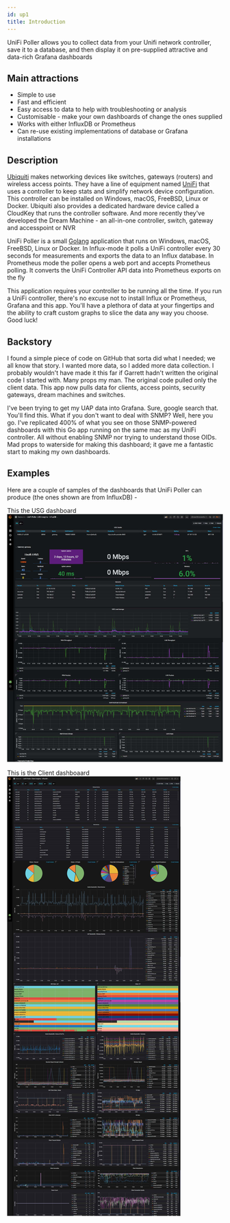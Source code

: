 ```yaml
---
id: up1
title: Introduction
---
```


UniFi Poller allows you to collect data from your Unifi network controller, save it to a database, and then display it on pre-supplied attractive and data-rich Grafana dashboards

## Main attractions

- Simple to use
- Fast and efficient
- Easy access to data to help with troubleshooting or analysis
- Customisable - make your own dashboards of change the ones supplied
- Works with either InfluxDB or Prometheus
- Can re-use existing implementations of database or Grafana installations

## Description

[Ubiquiti](https://www.ui.com/) makes networking devices like switches, gateways (routers) and wireless access points. They have a line of equipment named [UniFi](https://www.ui.com/products/#unifi) that uses a controller to keep stats and simplify network device configuration. This controller can be installed on Windows, macOS, FreeBSD, Linux or Docker. Ubiquiti also provides a dedicated hardware device called a CloudKey that runs the controller software. And more recently they've developed the Dream Machine - an all-in-one controller, switch, gateway and accesspoint or NVR

UniFi Poller is a small [Golang](https://golang.org/) application that runs on Windows, macOS, FreeBSD, Linux or Docker. In Influx-mode it polls a UniFi controller every 30 seconds for measurements and exports the data to an Influx database. In Prometheus mode the poller opens a web port and accepts Prometheus polling. It converts the UniFi Controller API data into Prometheus exports on the fly

This application requires your controller to be running all the time. If you run a UniFi controller, there's no excuse not to install Influx or Prometheus, Grafana and this app. You'll have a plethora of data at your fingertips and the ability to craft custom graphs to slice the data any way you choose. Good luck!

## Backstory

I found a simple piece of code on GitHub that sorta did what I needed; we all know that story. I wanted more data, so I added more data collection. I probably wouldn't have made it this far if Garrett hadn't written the original code I started with. Many props my man. The original code pulled only the client data. This app now pulls data for clients, access points, security gateways, dream machines and switches.

I've been trying to get my UAP data into Grafana. Sure, google search that. You'll find this. What if you don't want to deal with SNMP? Well, here you go. I've replicated 400% of what you see on those SNMP-powered dashboards with this Go app running on the same mac as my UniFi controller. All without enabling SNMP nor trying to understand those OIDs. Mad props to waterside for making this dashboard; it gave me a fantastic start to making my own dashboards.

## Examples
Here are a couple of samples of the dashboards that UniFi Poller can produce (the ones shown are from InfluxDB) -

This the USG dashboard
![img](../static/img/USG_dashboard.jpg)

This is the Client dashboaard
![img](../static/img/Client_dashboard.jpg)
